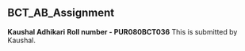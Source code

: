 ## BCT_AB_Assignment
**Kaushal Adhikari**
**Roll number - PUR080BCT036**
This is submitted by Kaushal.
